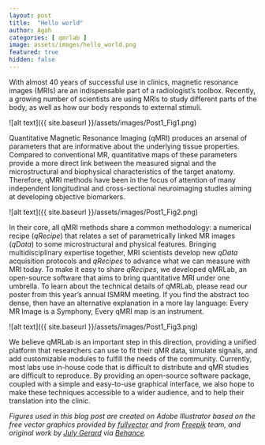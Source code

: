 ```yaml
---
layout: post
title:  "Hello world"
author: Agah
categories: [ qmrlab ]
image: assets/images/hello_world.png
featured: true
hidden: false
---
```

With almost 40 years of successful use in clinics, magnetic resonance images (MRIs) are an indispensable part of a radiologist’s toolbox. Recently, a growing number of scientists are using MRIs to study different parts of the body, as well as how our body responds to external stimuli.

![alt text]({{ site.baseurl }}/assets/images/Post1_Fig1.png)

Quantitative Magnetic Resonance Imaging (qMRI) produces an arsenal of parameters that are informative about the underlying tissue properties. Compared to conventional MR, quantitative maps of these parameters provide a more direct link between the measured signal and the microstructural and biophysical characteristics of the target anatomy. Therefore, qMRI methods have been in the focus of attention of many independent longitudinal and cross-sectional neuroimaging studies aiming at developing objective biomarkers.

![alt text]({{ site.baseurl }}/assets/images/Post1_Fig2.png)

In their core, all qMRI methods share a common methodology: a numerical recipe (_qRecipe_) that relates a set of parametrically linked MR images (_qData_) to some microstructural and physical features. Bringing multidisciplinary expertise together, MRI scientists develop new _qData_ acquisition protocols and _qRecipes_ to advance what we can measure with MRI today.
To make it easy to share _qRecipes_, we developed qMRLab, an open-source software that aims to bring quantitative MRI under one umbrella. To learn about the technical details of qMRLab, please read our poster from this year’s annual ISMRM meeting. If you find the abstract too dense, then have an alternative explanation in a more lay language: Every MR Image is a Symphony, Every qMRI map is an instrument.

![alt text]({{ site.baseurl }}/assets/images/Post1_Fig3.png)

We believe qMRLab is an important step in this direction, providing a unified platform that researchers can use to fit their qMR data, simulate signals, and add customizable modules to fulfill the needs of the community. Currently, most labs use in-house code that is difficult to distribute and qMR studies are difficult to reproduce. By providing an open-source software package, coupled with a simple and easy-to-use graphical interface, we also hope to make these techniques accessible to a wider audience, and to help their translation into the clinic.

_Figures used in this blog post are created on Adobe Illustrator based on the free vector graphics provided by [fullvector](https://www.freepik.com/fullvector) and from [Freepik](https://www.freepik.com) team, and original work by [July Gerard](https://www.behance.net/gerardjuly) via [Behance](https://www.behance.net)._
